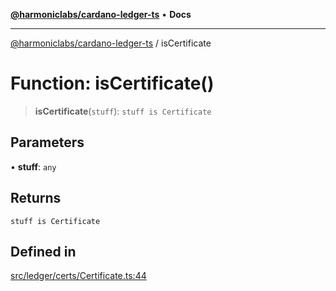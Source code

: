 [**@harmoniclabs/cardano-ledger-ts**](../README.md) • **Docs**

***

[@harmoniclabs/cardano-ledger-ts](../globals.md) / isCertificate

# Function: isCertificate()

> **isCertificate**(`stuff`): `stuff is Certificate`

## Parameters

• **stuff**: `any`

## Returns

`stuff is Certificate`

## Defined in

[src/ledger/certs/Certificate.ts:44](https://github.com/HarmonicLabs/cardano-ledger-ts/blob/94dd590ffe94133126b0d8d49920fc7b002e1975/src/ledger/certs/Certificate.ts#L44)
